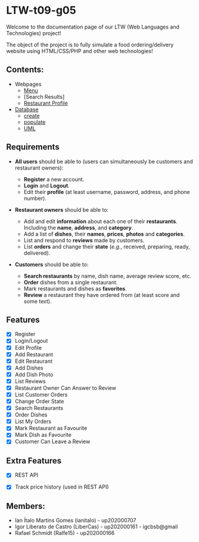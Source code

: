 # LTW-t09-g05

Welcome to the documentation page of our LTW (Web Languages and Technologies) project!

The object of the project is to fully simulate a food ordering/delivery website using HTML/CSS/PHP and other web technologies!


## Contents:

* Webpages
  * [Menu](https://github.com/FEUP-LTW-2022/ltw-t09-g05/tree/main/webpages/menu)
  * [Search Results]
  * [Restaurant Profile](https://github.com/FEUP-LTW-2022/ltw-t09-g05/tree/main/webpages/restaurant%20profile)
* [Database](https://github.com/FEUP-LTW-2022/ltw-t09-g05/tree/main/database)
  * [create](https://github.com/FEUP-LTW-2022/ltw-t09-g05/blob/main/database/create.sql)
  * [populate](https://github.com/FEUP-LTW-2022/ltw-t09-g05/tree/main/database/db%20populate%20code)
  * [UML](https://github.com/FEUP-LTW-2022/ltw-t09-g05/blob/main/database/database%20uml.png)

<h2>Requirements</h2>
<ul>
<li><p><strong>All users</strong> should be able to (users can simultaneously be customers and restaurant owners):</p>
<ul>
<li><strong>Register</strong> a new account.</li>
<li><strong>Login</strong> and <strong>Logout</strong>.</li>
<li>Edit their <strong>profile</strong> (at least username, password, address, and phone number).</li>
</ul>
</li>
<li><p><strong>Restaurant owners</strong> should be able to:</p>
<ul>
<li>Add and edit <strong>information</strong> about each one of their <strong>restaurants</strong>. Including the <strong>name</strong>, <strong>address</strong>, and <strong>category</strong>.</li>
<li>Add a list of <strong>dishes</strong>, their <strong>names</strong>, <strong>prices</strong>, <strong>photos</strong> and <strong>categories</strong>.</li>
<li>List and respond to <strong>reviews</strong> made by customers.</li>
<li>List <strong>orders</strong> and change their <strong>state</strong> (<em>e.g.</em>, received, preparing, ready, delivered).</li>
</ul>
</li>
<li><p><strong>Customers</strong> should be able to:</p>
<ul>
<li><strong>Search restaurants</strong> by name, dish name, average review score, etc.</li>
<li><strong>Order</strong> dishes from a single restaurant.</li>
<li>Mark restaurants and dishes as <strong>favorites</strong>.</li>
<li><strong>Review</strong> a restaurant they have ordered from (at least score and some text).</li>
</ul>
</li>
</ul>

## Features

- [x] Register
- [x] Login/Logout
- [x] Edit Profile
- [x] Add Restaurant
- [x] Edit Restaurant
- [x] Add Dishes
- [x] Add Dish Photo
- [x] List Reviews
- [x] Restaurant Owner Can Answer to Review
- [x] List Customer Orders
- [x] Change Order State
- [x] Search Restaurants
- [x] Order Dishes
- [x] List My Orders
- [x] Mark Restaurant as Favourite
- [x] Mark Dish as Favourite
- [x] Customer Can Leave a Review

## Extra Features
- [x] REST API
- [x] Track price history (used in REST API)


## Members:

- Ian Ítalo Martins Gomes (ianitalo) - up202000707
- Igor Liberato de Castro (LiberCas) - up202000161 - igcbsb@gmail
- Rafael Schmidt (Ralfe15) - up202000166
